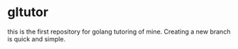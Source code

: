 # gltutor
this is the first repository for golang tutoring of mine.
Creating a new branch is quick and simple.
